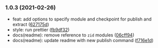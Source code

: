 ## <small>1.0.3 (2021-02-26)</small>

- feat: add options to specify module and checkpoint for publish and extract ([627175d](https://github.com/Thinkful-Ed/authoroo/commit/627175d))
- style: run prettier ([fb9df32](https://github.com/Thinkful-Ed/authoroo/commit/fb9df32))
- docs(readme): remove reference to `zid` modules ([06cff94](https://github.com/Thinkful-Ed/authoroo/commit/06cff94))
- docs(readme): update readme with new publish command ([f716e1d](https://github.com/Thinkful-Ed/authoroo/commit/f716e1d))
